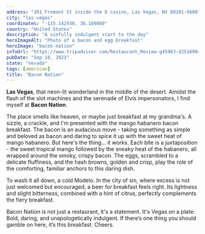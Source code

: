 ```yaml
---
address: "301 Fremont St inside the D casino, Las Vegas, NV 89101-5600"
city: "las-vegas"
coordinates: "-115.142930, 36.169860"
country: "United States"
description: "A sinfully indulgent start to the day"
heroImageAlt: "Photo of a bacon and egg breakfast"
heroImage: "bacon-nation"
infoUrl: "https://www.tripadvisor.com/Restaurant_Review-g45963-d25169048-Reviews-Bacon_Nation-Las_Vegas_Nevada.html"
pubDate: "Sep 18, 2023"
state: "nevada"
tags: [american]
title: "Bacon Nation"
---
```


**Las Vegas**, that neon-lit wonderland in the middle of the desert. Amidst the flash of the slot machines and the serenade of Elvis impersonators, I find myself at **Bacon Nation**.

The place smells like heaven, or maybe just breakfast at my grandma's. A sizzle, a crackle, and I'm presented with the mango habanero bacon breakfast. The bacon is an audacious move - taking something as simple and beloved as bacon and daring to spice it up with the sweet heat of mango habanero. But here's the thing... it works. Each bite is a juxtaposition - the sweet tropical mango followed by the sneaky heat of the habanero, all wrapped around the smoky, crispy bacon. The eggs, scrambled to a delicate fluffiness, and the hash browns, golden and crisp, play the role of the comforting, familiar anchors to this daring dish.

To wash it all down, a cold Modelo. In the city of sin, where excess is not just welcomed but encouraged, a beer for breakfast feels right. Its lightness and slight bitterness, combined with a hint of citrus, perfectly complements the fiery breakfast.

Bacon Nation is not just a restaurant, it's a statement. It's Vegas on a plate: Bold, daring, and unapologetically indulgent. If there’s one thing you should gamble on here, it’s this breakfast. Cheers.
